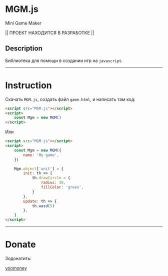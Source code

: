 # MGM.js
Mini Game Maker

|| ПРОЕКТ НАХОДИТСЯ В РАЗРАБОТКЕ ||

## Description

Библиотека для помощи в создании игр на `javascript`.

____

# Instruction

Скачать `MGM.js`, создать файл `game.html`, и написать там код:

```html
<script src="MGM.js"></script>
<script>
    const Mgm = new MGM()
</script>
```

Или

```html
<script src="MGM.js"></script>
<script>
    const Mgm = new MGM({
        name: 'My game',
    })

    Mgm.object['unit'] = {
        init: th => {
            th.drawCircle = {
                radius: 30,
                fillColor: 'green',
            }
        },
        update: th => {
            th.wasd(5)
        },
    }
</script>
```
____

<!-- [MGM class parameters](instruction/MGM-class-parameters.md)

[MGM class variables](instruction/MGM-class-variables.md)

[MGM class methods](instruction/MGM-class-methods.md)

[Mgm object parameters](instruction/Mgm-object-parameters.md)

[Mgm object methods](instruction/Mgm-object-methods.md) -->

# Donate

Зодонатить:

[yoomoney](https://yoomoney.ru/to/410018410401723)

